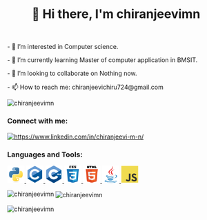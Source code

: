 <h1 align="center">👋 Hi there, I'm <b></b>chiranjeevimn<b></b></h1><br/>
<p>- 🔭 I’m interested in Computer science.</p>
<p>- 🌱 I’m currently learning Master of computer application in BMSIT.</p>
<p>- 👯 I’m looking to collaborate on Nothing now.</p>
<p>- 📫 How to reach me: chiranjeevichiru724@gmail.com</p>

<p align="left"> <img src="https://komarev.com/ghpvc/?username=chiranjeevimn&label=Profile%20views&color=0e75b6&style=flat" alt="chiranjeevimn" /> </p>

<h3 align="left">Connect with me:</h3>
<p><a href="https://www.linkedin.com/in/chiranjeevi-m-n/" target="blank"><img align="center" src="https://raw.githubusercontent.com/rahuldkjain/github-profile-readme-generator/master/src/images/icons/Social/linked-in-alt.svg" alt="https://www.linkedin.com/in/chiranjeevi-m-n/" height="30" width="40" /></a>
  
<h3 align="left">Languages and Tools:</h3>

<a href="https://www.python.org" target="_blank"> <img src="https://raw.githubusercontent.com/devicons/devicon/master/icons/python/python-original.svg" alt="python" width="40" height="40"/> </a><a href="https://www.cprogramming.com/" target="_blank"> <img src="https://raw.githubusercontent.com/devicons/devicon/master/icons/c/c-original.svg" alt="c" width="40" height="40"/> </a><a href="https://www.w3schools.com/cpp/" target="_blank"> <img src="https://raw.githubusercontent.com/devicons/devicon/master/icons/cplusplus/cplusplus-original.svg" alt="cplusplus" width="40" height="40"/> </a> <a href="https://www.w3schools.com/css/" target="_blank"> <img src="https://raw.githubusercontent.com/devicons/devicon/master/icons/css3/css3-original-wordmark.svg" alt="css3" width="40" height="40"/> </a><a href="https://www.w3.org/html/" target="_blank"> <img src="https://raw.githubusercontent.com/devicons/devicon/master/icons/html5/html5-original-wordmark.svg" alt="html5" width="40" height="40"/> </a> <a href="https://www.java.com" target="_blank"> <img src="https://raw.githubusercontent.com/devicons/devicon/master/icons/java/java-original.svg" alt="java" width="40" height="40"/> </a><a href="https://developer.mozilla.org/en-US/docs/Web/JavaScript" target="_blank"> <img src="https://raw.githubusercontent.com/devicons/devicon/master/icons/javascript/javascript-original.svg" alt="javascript" width="40" height="40"/> </a> 

<p><img align="left" src="https://github-readme-stats.vercel.app/api/top-langs?username=chiranjeevimn&show_icons=true&locale=en&layout=compact" alt="chiranjeevimn" /></p>

<p>&nbsp;<img align="center" src="https://github-readme-stats.vercel.app/api?username=chiranjeevimn&show_icons=true&locale=en" alt="chiranjeevimn" /></p>
<p><img align="center" src="https://github-readme-streak-stats.herokuapp.com/?user=chiranjeevimn&" alt="chiranjeevimn" /></p>

